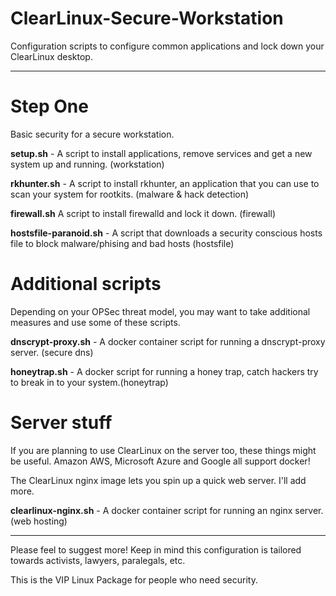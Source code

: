 # ClearLinux-Secure-Workstation
Configuration scripts to configure common applications and lock down your ClearLinux desktop.

---

# Step One

Basic security for a secure workstation.

**setup.sh** - A script to install applications, remove services and get a new system up and running. (workstation)

**rkhunter.sh** - A script to install rkhunter, an application that you can use to scan your system for rootkits. (malware & hack detection)

**firewall.sh** A script to install firewalld and lock it down. (firewall)

**hostsfile-paranoid.sh** - A script that downloads a security conscious hosts file to block malware/phising and bad hosts (hostsfile)

# Additional scripts

Depending on your OPSec threat model, you may want to take additional measures and use some of these scripts.

**dnscrypt-proxy.sh** - A docker container script for running a dnscrypt-proxy server. (secure dns)

**honeytrap.sh** - A docker script for running a honey trap, catch hackers try to break in to your system.(honeytrap)


# Server stuff

If you are planning to use ClearLinux on the server too, these things might be useful.
Amazon AWS, Microsoft Azure and Google all support docker!

The ClearLinux nginx image lets you spin up a quick web server. I'll add more.

**clearlinux-nginx.sh** - A docker container script for running  an nginx server. (web hosting)

---

Please feel to suggest more! Keep in mind this configuration is tailored towards activists, lawyers, paralegals, etc. 


This is the VIP Linux Package for people who need security.

